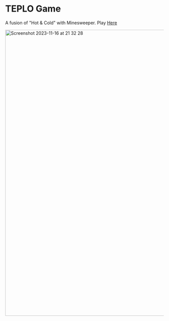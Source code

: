 # TEPLO Game

A fusion of "Hot & Cold" with Minesweeper.
Play [Here](https://teplo.renatgalin.pro)

<img width="908" alt="Screenshot 2023-11-16 at 21 32 28" src="https://github.com/rensite/TEPLO/assets/31538214/8eb72ec2-1821-49cb-96f9-eb300ac238cc">
